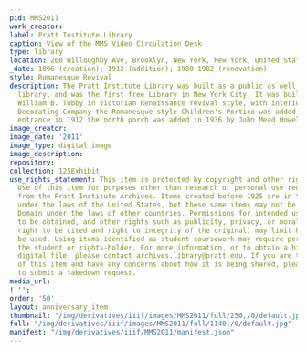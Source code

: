 ```yaml
---
pid: MMS2011
work_creator:
label: Pratt Institute Library
caption: View of the MMS Video Circulation Desk
type: library
location: 200 Willoughby Ave, Brooklyn, New York, New York, United States (original)
_date: 1896 (creation); 1912 (addition); 1980-1982 (renovation)
style: Romanesque Revival
description: The Pratt Institute Library was built as a public as well as a college
  library, and was the first free Library in New York City. It was built by architect
  William B. Tubby in Victorian Renaissance revival style, with interiors by the Tiffany
  Decorating Company the Romanesque-style Children's Portico was added to the children's
  entrance in 1912 the north porch was added in 1936 by John Mead Howells.
image_creator:
image_date: '2011'
image_type: digital image
image_description:
repository:
collection: 125Exhibit
use_rights_statement: This item is protected by copyright and other rights and restrictions.
  Use of this item for purposes other than research or personal use requires permission
  from the Pratt Institute Archives. Items created before 1925 are in the Public Domain
  under the laws of the United States, but these same items may not be in the Public
  Domain under the laws of other countries. Permissions for intended uses may need
  to be obtained, and other rights such as publicity, privacy, or moral rights (e.g.
  right to be cited and right to integrity of the original) may limit how items can
  be used. Using items identified as student coursework may require permission from
  the student or rights-holder. For more information, or to obtain a high resolution
  digital file, please contact archives.library@pratt.edu. If you are the rights-holder
  of this item and have any concerns about how it is being shared, please visit https://libguides.pratt.edu/archives/takedown
  to submit a takedown request.
media_url:
! '':
order: '50'
layout: anniversary_item
thumbnail: "/img/derivatives/iiif/images/MMS2011/full/250,/0/default.jpg"
full: "/img/derivatives/iiif/images/MMS2011/full/1140,/0/default.jpg"
manifest: "/img/derivatives/iiif/MMS2011/manifest.json"
---
```


